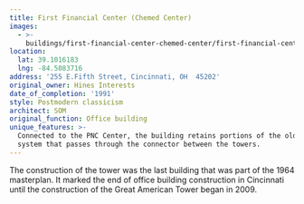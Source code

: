 ```yaml
---
title: First Financial Center (Chemed Center)
images:
  - >-
    buildings/first-financial-center-chemed-center/first-financial-center-chemed-center-0_cfjzpv
location:
  lat: 39.1016183
  lng: -84.5083716
address: '255 E.Fifth Street, Cincinnati, OH  45202'
original_owner: Hines Interests
date_of_completion: '1991'
style: Postmodern classicism
architect: SOM
original_function: Office building
unique_features: >-
  Connected to the PNC Center, the building retains portions of the old skywalk
  system that passes through the connector between the towers.
---
```


The construction of the tower was the last building that was part of the 1964 masterplan. It marked the end of office building construction in Cincinnati until the construction of the Great American Tower began in 2009.
